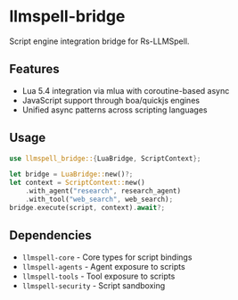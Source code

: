 # llmspell-bridge

Script engine integration bridge for Rs-LLMSpell.

## Features
- Lua 5.4 integration via mlua with coroutine-based async
- JavaScript support through boa/quickjs engines
- Unified async patterns across scripting languages

## Usage
```rust
use llmspell_bridge::{LuaBridge, ScriptContext};

let bridge = LuaBridge::new()?;
let context = ScriptContext::new()
    .with_agent("research", research_agent)
    .with_tool("web_search", web_search);
bridge.execute(script, context).await?;
```

## Dependencies
- `llmspell-core` - Core types for script bindings
- `llmspell-agents` - Agent exposure to scripts
- `llmspell-tools` - Tool exposure to scripts
- `llmspell-security` - Script sandboxing